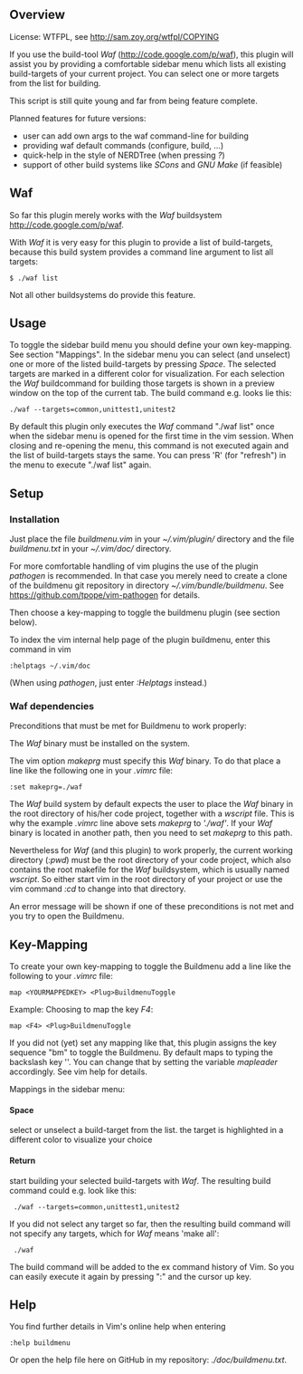 ## Overview ##

License: WTFPL, see http://sam.zoy.org/wtfpl/COPYING

If you use the build-tool *Waf* (http://code.google.com/p/waf), this plugin will
assist you by providing a comfortable sidebar menu which lists all existing
build-targets of your current project. You can select one or more targets from
the list for building. 

This script is still quite young and far from being feature complete.

Planned features for future versions:
- user can add own args to the waf command-line for building
- providing waf default commands (configure, build, ...)
- quick-help in the style of NERDTree (when pressing *?*)
- support of other build systems like *SCons* and *GNU Make* (if feasible)

## Waf ##
So far this plugin merely works with the *Waf* buildsystem
http://code.google.com/p/waf. 

With *Waf* it is very easy for this plugin to provide a list of build-targets,
because this build system provides a command line argument to list all
targets:

    $ ./waf list 

Not all other buildsystems do provide this feature.

## Usage ##
To toggle the sidebar build menu you should define your own key-mapping. See
section "Mappings". In the sidebar menu you can select (and
unselect) one or more of the listed build-targets by pressing *Space*. The
selected targets are marked in a different color for visualization. For each
selection the *Waf* buildcommand for building those targets is shown in a
preview window on the top of the current tab. The build command e.g. looks lie
this:

    ./waf --targets=common,unittest1,unitest2
     
By default this plugin only executes the *Waf* command "./waf list" once when
the sidebar menu is opened for the first time in the vim session. When closing
and re-opening the menu, this command is not executed again and the list of
build-targets stays the same. You can press 'R' (for "refresh") in the menu 
to execute "./waf list" again.

## Setup ##

### Installation ###
Just place the file *buildmenu.vim* in your *~/.vim/plugin/* directory and
the file *buildmenu.txt* in your *~/.vim/doc/* directory.

For more comfortable handling of vim plugins the use of the plugin *pathogen* is recommended.
In that case you merely need to create a clone of the buildmenu git repository in directory
*~/.vim/bundle/buildmenu*. See https://github.com/tpope/vim-pathogen for details. 

Then choose a key-mapping to toggle the buildmenu plugin (see section below).

To index the vim internal help page of the plugin buildmenu, enter this command in vim

    :helptags ~/.vim/doc
    
(When using *pathogen*, just enter *:Helptags* instead.)

### Waf dependencies ###
Preconditions that must be met for Buildmenu to work properly:

The *Waf* binary must be installed on the system. 

The vim option *makeprg* must specify this *Waf* binary. To do that place a
line like the following one in your *.vimrc* file:

    :set makeprg=./waf

The *Waf* build system by default expects the user to place the *Waf* binary
in the root directory of his/her code project, together with a *wscript*
file. This is why the example *.vimrc* line above sets *makeprg* to *'./waf'*.
If your *Waf* binary is located in another path, then you need to set
*makeprg* to this path.

Nevertheless for *Waf* (and this plugin) to work properly, the current
working directory (*:pwd*) must be the root directory of your code project,
which also contains the root makefile for the *Waf* buildsystem, which is
usually named *wscript*. So either start vim in the root directory of
your project or use the vim command *:cd* to change into that directory.

An error message will be shown if one of these preconditions is not met
and you try to open the Buildmenu.

## Key-Mapping ##
To create your own key-mapping to toggle the Buildmenu add a line like the
following to your *.vimrc* file:

    map <YOURMAPPEDKEY> <Plug>BuildmenuToggle

Example: Choosing to map the key *F4*:

    map <F4> <Plug>BuildmenuToggle

If you did not (yet) set any mapping like that, this plugin assigns the key
sequence "<Leader>bm" to toggle the Buildmenu. By default <Leader> maps to
typing the backslash key '\'. You can change that by setting the variable
*mapleader* accordingly. See vim help for details.

Mappings in the sidebar menu:

#### Space ####
select or unselect a build-target from the list. the target
is highlighted in a different color to visualize your choice

#### Return ####
start building your selected build-targets with *Waf*. The
resulting build command could e.g. look like this:

     ./waf --targets=common,unittest1,unitest2

If you did not select any target so far, then the resulting
build command will not specify any targets, which for *Waf*
means 'make all':

     ./waf

The build command will be added to the ex command history of
Vim. So you can easily execute it again by pressing ":" and 
the cursor up key.


## Help ##
You find further details in Vim's online help when entering
    
    :help buildmenu

Or open the help file here on GitHub in my repository: *./doc/buildmenu.txt*.
